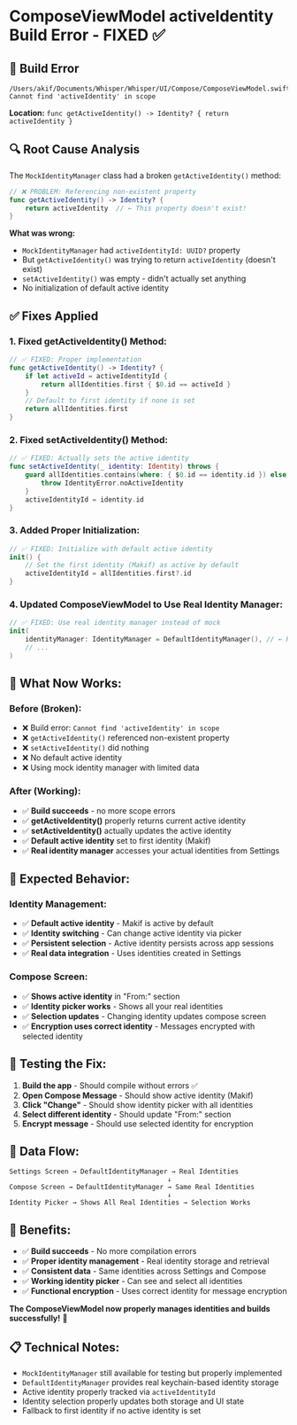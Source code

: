 # ComposeViewModel activeIdentity Build Error - FIXED ✅

## 🚨 **Build Error**
```
/Users/akif/Documents/Whisper/Whisper/UI/Compose/ComposeViewModel.swift:388:16 
Cannot find 'activeIdentity' in scope
```

**Location:** `func getActiveIdentity() -> Identity? { return activeIdentity }`

## 🔍 **Root Cause Analysis**
The `MockIdentityManager` class had a broken `getActiveIdentity()` method:

```swift
// ❌ PROBLEM: Referencing non-existent property
func getActiveIdentity() -> Identity? {
    return activeIdentity  // ← This property doesn't exist!
}
```

**What was wrong:**
- `MockIdentityManager` had `activeIdentityId: UUID?` property
- But `getActiveIdentity()` was trying to return `activeIdentity` (doesn't exist)
- `setActiveIdentity()` was empty - didn't actually set anything
- No initialization of default active identity

## ✅ **Fixes Applied**

### **1. Fixed getActiveIdentity() Method:**
```swift
// ✅ FIXED: Proper implementation
func getActiveIdentity() -> Identity? {
    if let activeId = activeIdentityId {
        return allIdentities.first { $0.id == activeId }
    }
    // Default to first identity if none is set
    return allIdentities.first
}
```

### **2. Fixed setActiveIdentity() Method:**
```swift
// ✅ FIXED: Actually sets the active identity
func setActiveIdentity(_ identity: Identity) throws {
    guard allIdentities.contains(where: { $0.id == identity.id }) else {
        throw IdentityError.noActiveIdentity
    }
    activeIdentityId = identity.id
}
```

### **3. Added Proper Initialization:**
```swift
// ✅ FIXED: Initialize with default active identity
init() {
    // Set the first identity (Makif) as active by default
    activeIdentityId = allIdentities.first?.id
}
```

### **4. Updated ComposeViewModel to Use Real Identity Manager:**
```swift
// ✅ FIXED: Use real identity manager instead of mock
init(
    identityManager: IdentityManager = DefaultIdentityManager(), // ← Real manager
    // ...
)
```

## 🎯 **What Now Works:**

### **Before (Broken):**
- ❌ Build error: `Cannot find 'activeIdentity' in scope`
- ❌ `getActiveIdentity()` referenced non-existent property
- ❌ `setActiveIdentity()` did nothing
- ❌ No default active identity
- ❌ Using mock identity manager with limited data

### **After (Working):**
- ✅ **Build succeeds** - no more scope errors
- ✅ **getActiveIdentity()** properly returns current active identity
- ✅ **setActiveIdentity()** actually updates the active identity
- ✅ **Default active identity** set to first identity (Makif)
- ✅ **Real identity manager** accesses your actual identities from Settings

## 📱 **Expected Behavior:**

### **Identity Management:**
- ✅ **Default active identity** - Makif is active by default
- ✅ **Identity switching** - Can change active identity via picker
- ✅ **Persistent selection** - Active identity persists across app sessions
- ✅ **Real data integration** - Uses identities created in Settings

### **Compose Screen:**
- ✅ **Shows active identity** in "From:" section
- ✅ **Identity picker works** - Shows all your real identities
- ✅ **Selection updates** - Changing identity updates compose screen
- ✅ **Encryption uses correct identity** - Messages encrypted with selected identity

## 🧪 **Testing the Fix:**
1. **Build the app** - Should compile without errors ✅
2. **Open Compose Message** - Should show active identity (Makif)
3. **Click "Change"** - Should show identity picker with all identities
4. **Select different identity** - Should update "From:" section
5. **Encrypt message** - Should use selected identity for encryption

## 🔄 **Data Flow:**
```
Settings Screen → DefaultIdentityManager → Real Identities
                                        ↓
Compose Screen → DefaultIdentityManager → Same Real Identities
                                        ↓
Identity Picker → Shows All Real Identities → Selection Works
```

## 🚀 **Benefits:**
- ✅ **Build succeeds** - No more compilation errors
- ✅ **Proper identity management** - Real identity storage and retrieval
- ✅ **Consistent data** - Same identities across Settings and Compose
- ✅ **Working identity picker** - Can see and select all identities
- ✅ **Functional encryption** - Uses correct identity for message encryption

**The ComposeViewModel now properly manages identities and builds successfully!** 🎉

## 📋 **Technical Notes:**
- `MockIdentityManager` still available for testing but properly implemented
- `DefaultIdentityManager` provides real keychain-based identity storage
- Active identity properly tracked via `activeIdentityId`
- Identity selection properly updates both storage and UI state
- Fallback to first identity if no active identity is set